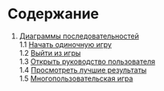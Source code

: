 # Содержание 
1. [Диаграммы последовательностей](#1-Диаграммы-последовательностей)  
1.1 [Начать одиночную игру](#11-Начать-одиночную-игру)  
1.2 [Выйти из игры](#12-Выйти-из-игры)  
1.3 [Открыть руководство пользователя](#13-Открыть-руководство-пользователя)  
1.4 [Просмотреть лучшие результаты](#14-Просмотреть-статистику)  
1.5 [Многопользовательская игра](#15-Многопользовательская-игра)  
